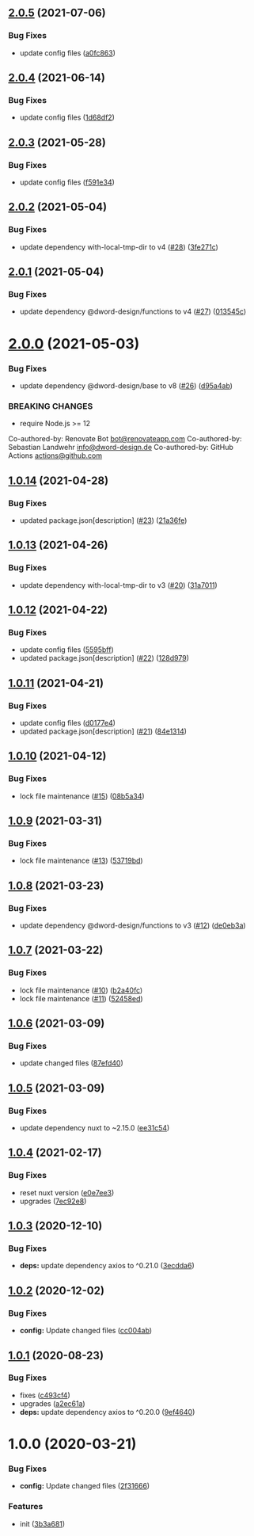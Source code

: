 ## [2.0.5](https://github.com/dword-design/nuxt-express-server/compare/v2.0.4...v2.0.5) (2021-07-06)


### Bug Fixes

* update config files ([a0fc863](https://github.com/dword-design/nuxt-express-server/commit/a0fc86336dff6f6d498d2d1486ec4451052e2d55))

## [2.0.4](https://github.com/dword-design/nuxt-express-server/compare/v2.0.3...v2.0.4) (2021-06-14)


### Bug Fixes

* update config files ([1d68df2](https://github.com/dword-design/nuxt-express-server/commit/1d68df23fdcc4f050eaf523e0296ae5c2b4e03f4))

## [2.0.3](https://github.com/dword-design/nuxt-express-server/compare/v2.0.2...v2.0.3) (2021-05-28)


### Bug Fixes

* update config files ([f591e34](https://github.com/dword-design/nuxt-express-server/commit/f591e34ccde9b51da7324be5aa9448506d5c1b8d))

## [2.0.2](https://github.com/dword-design/nuxt-express-server/compare/v2.0.1...v2.0.2) (2021-05-04)


### Bug Fixes

* update dependency with-local-tmp-dir to v4 ([#28](https://github.com/dword-design/nuxt-express-server/issues/28)) ([3fe271c](https://github.com/dword-design/nuxt-express-server/commit/3fe271ca34c539bf4e127ef27dabc6ff394138eb))

## [2.0.1](https://github.com/dword-design/nuxt-express-server/compare/v2.0.0...v2.0.1) (2021-05-04)


### Bug Fixes

* update dependency @dword-design/functions to v4 ([#27](https://github.com/dword-design/nuxt-express-server/issues/27)) ([013545c](https://github.com/dword-design/nuxt-express-server/commit/013545c502223b78e63de922a0b500bb53ca56d1))

# [2.0.0](https://github.com/dword-design/nuxt-express-server/compare/v1.0.14...v2.0.0) (2021-05-03)


### Bug Fixes

* update dependency @dword-design/base to v8 ([#26](https://github.com/dword-design/nuxt-express-server/issues/26)) ([d95a4ab](https://github.com/dword-design/nuxt-express-server/commit/d95a4abe3f3f2e1663d7e96a5010d464e2f72c17))


### BREAKING CHANGES

* require Node.js >= 12

Co-authored-by: Renovate Bot <bot@renovateapp.com>
Co-authored-by: Sebastian Landwehr <info@dword-design.de>
Co-authored-by: GitHub Actions <actions@github.com>

## [1.0.14](https://github.com/dword-design/nuxt-express-server/compare/v1.0.13...v1.0.14) (2021-04-28)


### Bug Fixes

* updated package.json[description] ([#23](https://github.com/dword-design/nuxt-express-server/issues/23)) ([21a36fe](https://github.com/dword-design/nuxt-express-server/commit/21a36fed1baab5568fba8867b584d7f4053d6d3a))

## [1.0.13](https://github.com/dword-design/nuxt-express-server/compare/v1.0.12...v1.0.13) (2021-04-26)


### Bug Fixes

* update dependency with-local-tmp-dir to v3 ([#20](https://github.com/dword-design/nuxt-express-server/issues/20)) ([31a7011](https://github.com/dword-design/nuxt-express-server/commit/31a701105d7fc76df74eae240ebdbd7750340fc4))

## [1.0.12](https://github.com/dword-design/nuxt-express-server/compare/v1.0.11...v1.0.12) (2021-04-22)


### Bug Fixes

* update config files ([5595bff](https://github.com/dword-design/nuxt-express-server/commit/5595bffd362be21d2a4fef749ff2483cf5abdef4))
* updated package.json[description] ([#22](https://github.com/dword-design/nuxt-express-server/issues/22)) ([128d979](https://github.com/dword-design/nuxt-express-server/commit/128d9790d10851c52d632dbaf2570b5fb79e1fd8))

## [1.0.11](https://github.com/dword-design/nuxt-express-server/compare/v1.0.10...v1.0.11) (2021-04-21)


### Bug Fixes

* update config files ([d0177e4](https://github.com/dword-design/nuxt-express-server/commit/d0177e489377327413eff00a2c241b8b626d820d))
* updated package.json[description] ([#21](https://github.com/dword-design/nuxt-express-server/issues/21)) ([84e1314](https://github.com/dword-design/nuxt-express-server/commit/84e1314a590efccd907277f210019fa895b4a904))

## [1.0.10](https://github.com/dword-design/nuxt-express-server/compare/v1.0.9...v1.0.10) (2021-04-12)


### Bug Fixes

* lock file maintenance ([#15](https://github.com/dword-design/nuxt-express-server/issues/15)) ([08b5a34](https://github.com/dword-design/nuxt-express-server/commit/08b5a3467c89101f42604f200428c8cfcc9e00fc))

## [1.0.9](https://github.com/dword-design/nuxt-express-server/compare/v1.0.8...v1.0.9) (2021-03-31)


### Bug Fixes

* lock file maintenance ([#13](https://github.com/dword-design/nuxt-express-server/issues/13)) ([53719bd](https://github.com/dword-design/nuxt-express-server/commit/53719bd33c9f2f5a47efba0ed6e4ff2cd7ac9472))

## [1.0.8](https://github.com/dword-design/nuxt-express-server/compare/v1.0.7...v1.0.8) (2021-03-23)


### Bug Fixes

* update dependency @dword-design/functions to v3 ([#12](https://github.com/dword-design/nuxt-express-server/issues/12)) ([de0eb3a](https://github.com/dword-design/nuxt-express-server/commit/de0eb3a96e3b66ca31b2485e9829775b8dd5c23d))

## [1.0.7](https://github.com/dword-design/nuxt-express-server/compare/v1.0.6...v1.0.7) (2021-03-22)


### Bug Fixes

* lock file maintenance ([#10](https://github.com/dword-design/nuxt-express-server/issues/10)) ([b2a40fc](https://github.com/dword-design/nuxt-express-server/commit/b2a40fc98264a69ad2b49450a254321a9dddc998))
* lock file maintenance ([#11](https://github.com/dword-design/nuxt-express-server/issues/11)) ([52458ed](https://github.com/dword-design/nuxt-express-server/commit/52458edde0031665facf25817f0d2fab93fc7b11))

## [1.0.6](https://github.com/dword-design/nuxt-express-server/compare/v1.0.5...v1.0.6) (2021-03-09)


### Bug Fixes

* update changed files ([87efd40](https://github.com/dword-design/nuxt-express-server/commit/87efd40d026e08676272a4fb5a47a4eb7ac6c211))

## [1.0.5](https://github.com/dword-design/nuxt-express-server/compare/v1.0.4...v1.0.5) (2021-03-09)


### Bug Fixes

* update dependency nuxt to ~2.15.0 ([ee31c54](https://github.com/dword-design/nuxt-express-server/commit/ee31c545a863581e3b55eb289cca323f38babce5))

## [1.0.4](https://github.com/dword-design/nuxt-express-server/compare/v1.0.3...v1.0.4) (2021-02-17)


### Bug Fixes

* reset nuxt version ([e0e7ee3](https://github.com/dword-design/nuxt-express-server/commit/e0e7ee37bb8ec3d547ab011351992616441076f3))
* upgrades ([7ec92e8](https://github.com/dword-design/nuxt-express-server/commit/7ec92e84444e69549692de7a6031a56d17d343e5))

## [1.0.3](https://github.com/dword-design/nuxt-express-server/compare/v1.0.2...v1.0.3) (2020-12-10)


### Bug Fixes

* **deps:** update dependency axios to ^0.21.0 ([3ecdda6](https://github.com/dword-design/nuxt-express-server/commit/3ecdda69e21b317b8ea3d4cfd7437180d3f8ce1e))

## [1.0.2](https://github.com/dword-design/nuxt-express-server/compare/v1.0.1...v1.0.2) (2020-12-02)


### Bug Fixes

* **config:** Update changed files ([cc004ab](https://github.com/dword-design/nuxt-express-server/commit/cc004abca04253ae9ce8a52f315d8e8854cecf41))

## [1.0.1](https://github.com/dword-design/nuxt-express-server/compare/v1.0.0...v1.0.1) (2020-08-23)


### Bug Fixes

* fixes ([c493cf4](https://github.com/dword-design/nuxt-express-server/commit/c493cf421fa642c95e9b2c910f094e92a5693f2a))
* upgrades ([a2ec61a](https://github.com/dword-design/nuxt-express-server/commit/a2ec61a4fefd74ff8341daa0f1a3ebfead705fed))
* **deps:** update dependency axios to ^0.20.0 ([9ef4640](https://github.com/dword-design/nuxt-express-server/commit/9ef46406389c4e2af5bf53047ce3148bd8394def))

# 1.0.0 (2020-03-21)


### Bug Fixes

* **config:** Update changed files ([2f31666](https://github.com/dword-design/nuxt-express-server/commit/2f316669c9db18d9ebe4fb0fc2061d0e4315e089))


### Features

* init ([3b3a681](https://github.com/dword-design/nuxt-express-server/commit/3b3a68183d86d330f4a8a7c2eb12350e1ce5a4de))
